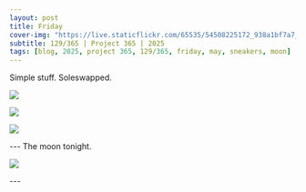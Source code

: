 ```yaml
---
layout: post
title: Friday
cover-img: "https://live.staticflickr.com/65535/54508225172_938a1bf7a7_h.jpg"
subtitle: 129/365 | Project 365 | 2025
tags: [blog, 2025, project 365, 129/365, friday, may, sneakers, moon]
---
```

<style>
  .intro-header.big-img {
    background-position:center; 
  }
</style>
Simple stuff. Soleswapped.
<p class="post-img-wrap">
  <img src="https://live.staticflickr.com/65535/54509280619_873cc40067_h.jpg">
</p>
<p class="post-img-wrap">
  <img src="https://live.staticflickr.com/65535/54509093171_946754ce7d_h.jpg">
</p>

<p class="post-img-wrap">
  <img src="https://live.staticflickr.com/65535/54508225172_938a1bf7a7_h.jpg">
</p>
---
The moon tonight.
<p class="post-img-wrap">
  <img src="https://live.staticflickr.com/65535/54509447720_117c4ff2be_3k.jpg">
</p>
---
